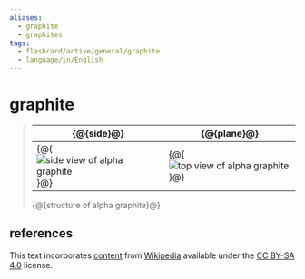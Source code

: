 ```yaml
---
aliases:
  - graphite
  - graphites
tags:
  - flashcard/active/general/graphite
  - language/in/English
---
```


# graphite

> | {@{side}@} | {@{plane}@} |
> |-|-|
> | {@{![side view of alpha graphite](../archives/Wikimedia%20Commons/Graphite-layers-side-3D-balls.png)}@} | {@{![top view of alpha graphite](../archives/Wikimedia%20Commons/Graphite-layers-top-3D-balls.png)}@} |
>
> {@{structure of alpha graphite}@} <!--SR:!2026-03-07,810,330!2026-03-30,827,330!2026-02-07,788,330!2025-06-30,566,310!2026-02-18,797,330-->

## references

This text incorporates [content](https://en.wikipedia.org/wiki/graphite) from [Wikipedia](Wikipedia.md) available under the [CC BY-SA 4.0](https://creativecommons.org/licenses/by-sa/4.0/) license.
